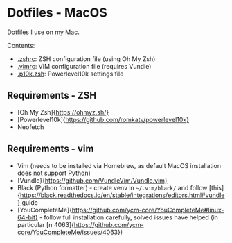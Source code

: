 # Dotfiles - MacOS

Dotfiles I use on my Mac.

Contents:

* [.zshrc](./.zshrc): ZSH configuration file (using Oh My Zsh)
* [.vimrc](./.vimrc): VIM configuration file (requires Vundle)
* [.p10k.zsh](./.p10k.zsh): Powerlevel10k settings file

## Requirements - ZSH

* [Oh My Zsh]{https://ohmyz.sh/}
* [Powerlevel10k]{https://github.com/romkatv/powerlevel10k}
* Neofetch

## Requirements - vim

* Vim (needs to be installed via Homebrew, as default MacOS installation does not support Python)
* [Vundle}{https://github.com/VundleVim/Vundle.vim}
* Black (Python formatter) - create venv in `~/.vim/black/` and follow [this]{https://black.readthedocs.io/en/stable/integrations/editors.html#vundle} guide
* [YouCompleteMe]{https://github.com/ycm-core/YouCompleteMe#linux-64-bit} - follow full installation carefully, solved issues have helped (in particular [n 4063]{https://github.com/ycm-core/YouCompleteMe/issues/4063})

